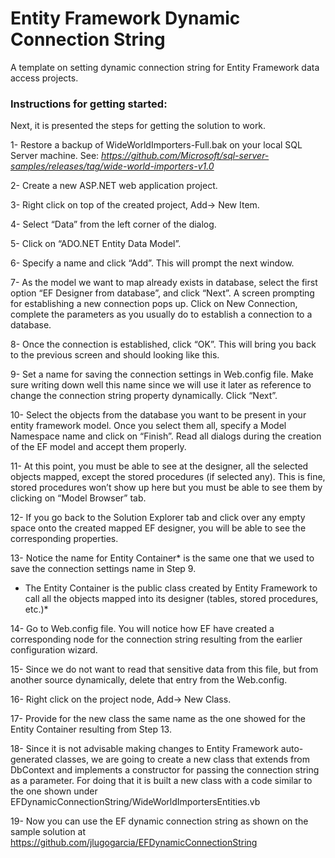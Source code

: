 # Entity Framework Dynamic Connection String
A template on setting dynamic connection string for Entity Framework data access projects.

### Instructions for getting started:

Next, it is presented the steps for getting the solution to work.

1- Restore a backup of WideWorldImporters-Full.bak on your local SQL Server machine. See: 
 *https://github.com/Microsoft/sql-server-samples/releases/tag/wide-world-importers-v1.0*

2-	Create a new ASP.NET web application project.

3-	Right click on top of the created project, Add-> New Item.

4-	Select “Data” from the left corner of the dialog.

5-	Click on “ADO.NET Entity Data Model”.

6-  Specify a name and click “Add”. This will prompt the next window.

7-	As the model we want to map already exists in database, select the first option “EF Designer from database”, and click “Next”. A screen prompting for establishing a new connection pops up. Click on New Connection, complete the parameters as you usually do to establish a connection to a database.

8-	Once the connection is established, click “OK”. This will bring you back to the previous screen and should looking like this.

9-	Set a name for saving the connection settings in Web.config file. Make sure writing down well this name since we will use it later as reference to change the connection string property dynamically. Click “Next”.

10-	Select the objects from the database you want to be present in your entity framework model. Once you select them all, specify a Model Namespace name and click on “Finish”. Read all dialogs during the creation of the EF model and accept them properly.

11-	At this point, you must be able to see at the designer, all the selected objects mapped, except the stored procedures (if selected any). This is fine, stored procedures won’t show up here but you must be able to see them by clicking on “Model Browser” tab.

12- If you go back to the Solution Explorer tab and click over any empty space onto the created mapped EF designer, you will be able to see the corresponding properties.

13- Notice the name for Entity Container* is the same one that we used to save the connection settings name in Step 9.
* The Entity Container is the public class created by Entity Framework to call all the objects mapped into its designer (tables, stored procedures, etc.)*

14-	Go to Web.config file. You will notice how EF have created a corresponding node for the connection string resulting from the earlier configuration wizard.

15- Since we do not want to read that sensitive data from this file, but from another source dynamically, delete that entry from the Web.config.

16-	Right click on the project node, Add-> New Class.

17-	Provide for the new class the same name as the one showed for the Entity Container resulting from Step 13.

18- Since it is not advisable making changes to Entity Framework auto-generated classes, we are going to create a new class that extends from DbContext and implements a constructor for passing the connection string as a parameter. For doing that it is built a new class with a code similar to the one shown under EFDynamicConnectionString/WideWorldImportersEntities.vb

19-	Now you can use the EF dynamic connection string as shown on the sample solution at https://github.com/jlugogarcia/EFDynamicConnectionString
